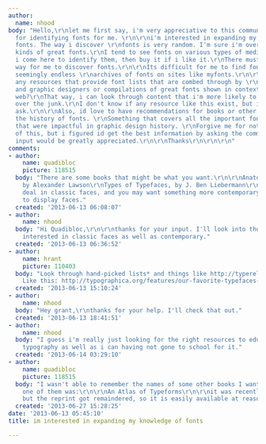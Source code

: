 ```yaml
---
author:
  name: nhood
body: "Hello,\r\nlet me first say, i'm very appreciative to this community on typophile
  for identifying fonts for me. \r\n\r\ni'm interested in expanding my knowledge of
  fonts. The way i discover \r\nfonts is very random. I'm sure i'm overlooking all
  kinds of great fonts.\r\nI tend to see fonts on various types of media on the internet,\r\nthen
  i come here to identify them, then buy it if i like it.\r\nThere must be a better
  way for me to discover fonts.\r\n\r\nIts difficult for me to find fonts through
  seemingly endless \r\narchives of fonts on sites like myfonts.\r\n\r\nAre there
  any resources that provide font lists that are combed through by \r\ntypographers
  and graphic designers or compilations of great fonts shown in context on print and
  web?\r\nThat way, i can look through content that i'm more likely to like and skip
  over the junk.\r\nI don't know if any resource like this exist, but i thought id
  ask.\r\n\r\nAlso, id love to have recommendations for books or other resources about
  the history of fonts. \r\nSomething that covers all the important font releases
  that were impactful in graphic design history. \r\nForgive me for not googling any
  of this, but i figured id get the best information by asking the community here.\r\n\r\nAny
  input would be greatly appreciated.\r\n\r\nThanks\r\n\r\n\r\n"
comments:
- author:
    name: quadibloc
    picture: 118515
  body: "There are some books that might be what you want.\r\n\r\nAnatomy of a Typeface,
    by Alexander Lawson\r\nTypes of Typefaces, by J. Ben Liebermann\r\n\r\nBut these
    deal in classic faces, and you may want something more contemporary or more oriented
    to display faces."
  created: '2013-06-13 06:08:07'
- author:
    name: nhood
  body: "Hi Quadibloc,\r\n\r\nthanks for your input. I'll look into those books.\r\nI'm
    interested in classic faces as well as contemporary."
  created: '2013-06-13 06:36:52'
- author:
    name: hrant
    picture: 110403
  body: "Look through hand-picked lists* and things like http://typerelease.com/ .\r\n\r\n*
    Like this: http://typographica.org/features/our-favorite-typefaces-of-2012/\r\n\r\nhhp\r\n"
  created: '2013-06-13 15:10:24'
- author:
    name: nhood
  body: "Hey grant,\r\nthanks for your help. I'll check that out."
  created: '2013-06-13 18:41:51'
- author:
    name: nhood
  body: "I guess i'm really just looking for the right resources to educate myself\r\nin
    typography as well as i can having not gone to school for it."
  created: '2013-06-14 03:29:10'
- author:
    name: quadibloc
    picture: 118515
  body: "I wasn't able to remember the names of some other books I wanted to suggest;
    one of them was:\r\n\r\nAn Atlas of Typeforms\r\n\r\nit was recently reprinted,
    but the reprint got remaindered, so it is easily available at reasonable prices."
  created: '2013-06-27 15:28:25'
date: '2013-06-13 05:45:10'
title: im interested in expanding my knowledge of fonts

---
```

